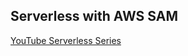 ## Serverless with AWS SAM

[YouTube Serverless Series](https://www.youtube.com/watch?v=EL8rotQYNAc&list=PLBXIE6LEHKLcAYKsfdsp_u9hkQXxgMrNM)

